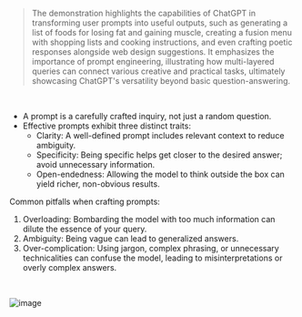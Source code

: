 > The demonstration highlights the capabilities of ChatGPT in transforming user prompts into useful outputs, such as generating a list of foods for losing fat and gaining muscle, creating a fusion menu with shopping lists and cooking instructions, and even crafting poetic responses alongside web design suggestions. It emphasizes the importance of prompt engineering, illustrating how multi-layered queries can connect various creative and practical tasks, ultimately showcasing ChatGPT's versatility beyond basic question-answering. 

<br>

- A prompt is a carefully crafted inquiry, not just a random question.
- Effective prompts exhibit three distinct traits:
  - Clarity: A well-defined prompt includes relevant context to reduce ambiguity.
  - Specificity: Being specific helps get closer to the desired answer; avoid unnecessary information.
  - Open-endedness: Allowing the model to think outside the box can yield richer, non-obvious results.

Common pitfalls when crafting prompts:

1. Overloading: Bombarding the model with too much information can dilute the essence of your query.
2. Ambiguity: Being vague can lead to generalized answers.
3. Over-complication: Using jargon, complex phrasing, or unnecessary technicalities can confuse the model, leading to misinterpretations or overly complex answers.


<br>


![image](https://github.com/user-attachments/assets/b6a3cecb-c2dc-4ccd-8e4c-3b8449633ff9)
